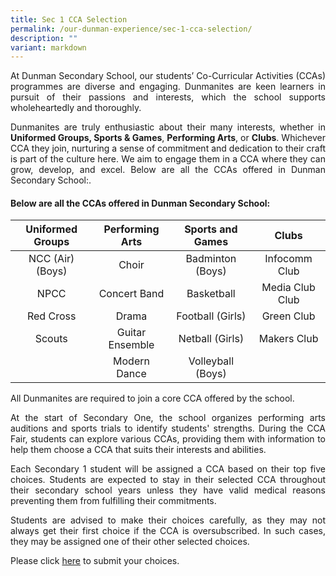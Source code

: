 ```yaml
---
title: Sec 1 CCA Selection
permalink: /our-dunman-experience/sec-1-cca-selection/
description: ""
variant: markdown
---
```

<p style="text-align: justify;">At Dunman Secondary School, our students’ Co-Curricular Activities (CCAs) programmes are diverse and engaging. Dunmanites are keen learners in pursuit of their passions and interests, which the school supports wholeheartedly and thoroughly.

</p>

<p style="text-align: justify;">Dunmanites are truly enthusiastic about their many interests, whether in <b>Uniformed Groups, Sports &amp; Games</b>, <b>Performing Arts</b>, or <b>Clubs</b>. Whichever CCA they join, nurturing a sense of commitment and dedication to their craft is part of the culture here. We aim to engage them in a CCA where they can grow, develop, and excel.
Below are all the CCAs offered in Dunman Secondary School:.</p>

#### Below are all the CCAs offered in Dunman Secondary School:

| Uniformed Groups | Performing Arts |  Sports and Games |      Clubs      |
|:----------------:|:---------------:|:-----------------:|:---------------:|
| NCC (Air) (Boys) |      Choir      |  Badminton (Boys) |  Infocomm Club |
|       NPCC       |   Concert Band  |     Basketball    | Media Club Club |
|     Red Cross    |      Drama      |  Football (Girls) |    Green Club   |
|      Scouts      | Guitar Ensemble |  Netball (Girls)  |   Makers Club |
|                  |   Modern Dance  | Volleyball (Boys) |                 |


<p style="text-align: justify;">All Dunmanites are required to join a core CCA offered by the school.

</p>

<p style="text-align: justify;">At the start of Secondary One, the school organizes performing arts auditions and sports trials to identify students' strengths. During the CCA Fair, students can explore various CCAs, providing them with information to help them choose a CCA that suits their interests and abilities.</p>

<p style="text-align: justify;">Each Secondary 1 student will be assigned a CCA based on their top five choices. Students are expected to stay in their selected CCA throughout their secondary school years unless they have valid medical reasons preventing them from fulfilling their commitments.
</p>

<p style="text-align: justify;">
Students are advised to make their choices carefully, as they may not always get their first choice if the CCA is oversubscribed. In such cases, they may be assigned one of their other selected choices.</p>

Please click [here](https://forms.moe.edu.sg/forms/eLdaXe) to submit your choices.